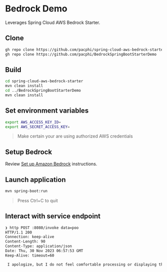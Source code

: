 # Bedrock Demo

Leverages Spring Cloud AWS Bedrock Starter.

## Clone

```bash
gh repo clone https://github.com/pacphi/spring-cloud-aws-bedrock-starter
gh repo clone https://github.com/pacphi/BedrockSpringBootStarterDemo
```

## Build

```bash
cd spring-cloud-aws-bedrock-starter
mvn clean install
cd ../BedrockSpringBootStarterDemo
mvn clean install
```

## Set environment variables

```bash
export AWS_ACCESS_KEY_ID=
export AWS_SECRET_ACCESS_KEY=
```
> Make certain your are using authorized AWS credentials


## Setup Bedrock 

Review [Set up Amazon Bedrock](https://docs.aws.amazon.com/bedrock/latest/userguide/setting-up.html) instructions.


## Launch application

```bash
mvn spring-boot:run
```
> Press Ctrl+C to quit


## Interact with service endpoint

```bash
❯ http POST :8080/invoke data=poo
HTTP/1.1 200 
Connection: keep-alive
Content-Length: 90
Content-Type: application/json
Date: Thu, 30 Nov 2023 06:57:53 GMT
Keep-Alive: timeout=60

 I apologize, but I do not feel comfortable processing or displaying that type of content.
```
